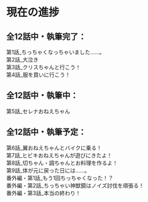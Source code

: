 # 現在の進捗
  
## 全12話中・執筆完了：
第1話_ちっちゃくなっちゃいました……。  
第2話_大泣き  
第3話_クリスちゃんと行こう！  
第4話_服を買いに行こう！  
## 全12話中・執筆中：
第5話_セレナおねえちゃん  
## 全12話中・執筆予定：
第6話_翼おねえちゃんとバイクに乗る！  
第7話_ヒビキおねえちゃんが遊びにきたよ！  
第8話_切ちゃん・調ちゃんとお料理を作るよ！  
第9話_体が元に戻った日には……。  
番外編・第1話_もう1回ちっちゃくなった！？  
番外編・第2話_ちっちゃい神獣鏡はノイズ討伐を頑張る！  
番外編・第3話_本当の終わり！  